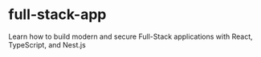 # full-stack-app
Learn how to build modern and secure Full-Stack applications with React, TypeScript, and Nest.js
